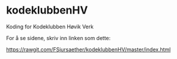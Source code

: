 # kodeklubbenHV
Koding for Kodeklubben Høvik Verk

For å se sidene, skriv inn linken som dette:

https://rawgit.com/FSjursaether/kodeklubbenHV/master/index.html

